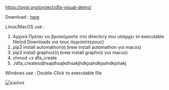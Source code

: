 https://pypi.org/project/dfa-visual-demo/

Download : [here](https://github.com/spirosmaggioros/DFA_Visualization/releases/tag/v0.1)

Linux/MacOS
use :
1) Αρχικά Πρέπει να βρισκόμαστε στο directory που υπάρχει το executable file(cd Downloads για τους περισσότερους)
2) pip3 install automathon(ή brew install automathon για macos)
3) pip3 install graphviz(ή brew install graphviz για macos)
4) chmod +x dfa_create
5) ./dfa_createsdjhsajdhsajkdhsakjhdkjsahdkjsahdkjshakj

Windows
use :
Double-Click το executable file

![εικόνα](https://user-images.githubusercontent.com/51701672/202444418-f0d25cbf-11a5-4502-b39b-9b41124e0ecf.png)
